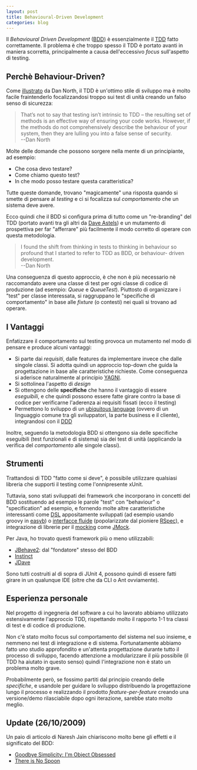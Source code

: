 ```yaml
---
layout: post
title: Behavioural-Driven Development
categories: blog
---
```


Il *Behavioural Driven Development* ([BDD][]) è essenzialmente il [TDD][] fatto correttamente. Il problema è che troppo spesso il TDD è portato avanti in maniera scorretta, principalmente a causa dell'eccessivo *focus* sull'aspetto di testing.

## Perchè Behaviour-Driven?
Come [illustrato][BDDDanNorth] da Dan North, il TDD è un'ottimo stile di sviluppo ma è molto facile fraintenderlo focalizzandosi troppo sui test di unità creando un falso senso di sicurezza:

> That’s not to say that testing isn’t intrinsic to TDD – the resulting set of methods is an effective way of ensuring your code works. However, if the methods do not comprehensively describe the behaviour of your system, then they are lulling you into a false sense of security.<br/>--Dan North

Molte delle domande che possono sorgere nella mente di un principiante, ad esempio:

 - Che cosa devo testare?
 - Come chiamo questo test?
 - In che modo posso testare questa caratteristica?
 
Tutte queste domande, trovano "magicamente" una risposta quando si smette di pensare al *testing* e ci si focalizza sul *comportamento* che un sistema deve avere.

Ecco quindi che il BDD si configura prima di tutto come un "re-branding" del TDD (portato avanti tra gli altri da [Dave Astels][introBDD]) e un mutamento di prospettiva per far "afferrare" più facilmente il modo corretto di operare con questa metodologia.

> I found the shift from thinking in tests to thinking in behaviour so profound that I started to refer to TDD as BDD, or behaviour- driven development.<br/>--Dan North

Una conseguenza di questo approccio, è che non è più necessario nè raccomandato avere una classe di test per ogni classe di codice di produzione (ad esempio: *Queue* e *QueueTest*). Piuttosto di organizzare i "test" per classe interessata, si raggruppano le "specifiche di comportamento" in base alle *fixture* (o contesti) nei quali si trovano ad operare.

## I Vantaggi
Enfatizzare il comportamento sul testing provoca un mutamento nel modo di pensare e produce alcuni vantaggi:

 - Si parte dai *requisiti*, dalle features da implementare invece che dalle singole classi. Si adotta quindi un approccio top-down che guida la progettazione in base alle caratteristiche richieste. Come conseguenza si aderisce naturalmente al principio [YAGNI][].
 - Si sottolinea l'aspetto di *design*
 - Si ottengono delle **specifiche** che hanno il vantaggio di essere *eseguibili*, e che quindi possono essere fatte girare contro la base di codice per verificarne l'aderenza ai requisiti fissati (ecco il testing)
 - Permettono lo sviluppo di un [ubiquitous language][ubiqLanguage] (ovvero di un linguaggio comune tra gli sviluppatori, la parte business e il cliente), integrandosi con il [DDD][]

Inoltre, seguendo la metodologia BDD si ottengono sia delle specifiche eseguibili (test funzionali e di sistema) sia dei test di unità (applicando la verifica del *comportamento* alle singole classi).

## Strumenti
Trattandosi di TDD "fatto come si deve", è possibile utilizzare qualsiasi libreria che supporti il testing come l'onnipresente xUnit. 

Tuttavia, sono stati sviluppati dei framework che incorporano in concetti del BDD sostituendo ad esempio le parole "test" con "behaviour" o "specification" ad esempio, e fornendo molte altre caratteristiche interessanti come [DSL](https://en.wikipedia.org/wiki/Domain-specific_language) appositamente sviluppati (ad esempio usando groovy in [easyb](https://www.easyb.org/)) o [interfacce fluide](https://martinfowler.com/bliki/FluentInterface.html) (popolarizzate dal pioniere [RSpec](https://rspec.info/)), e integrazione di librerie per il [mocking](https://en.wikipedia.org/wiki/Mock_object) come [JMock](https://www.jmock.org/).

Per Java, ho trovato questi framework più o meno utilizzabili:

 - [JBehave2](https://jbehave.org/): dal "fondatore" stesso del BDD
 - [Instinct](https://code.google.com/p/instinct/)
 - [JDave](https://www.jdave.org/)

Sono tutti costruiti al di sopra di JUnit 4, possono quindi di essere fatti girare in un qualunque IDE (oltre che da CLI o Ant ovviamente).

## Esperienza personale
Nel progetto di ingegneria del software a cui ho lavorato abbiamo utilizzato estensivamente l'approccio TDD, rispettando molto il rapporto 1-1 tra classi di test e di codice di produzione.

Non c'è stato molto focus sul comportamento del sistema nel suo insieme, e nemmeno nei test di integrazione e di sistema. Fortunatamente abbiamo fatto uno studio approfondito e un'attenta progettazione durante tutto il processo di sviluppo, facendo attenzione a modularizzare il più possibile (il TDD ha aiutato in questo senso) quindi l'integrazione non è stato un problema molto grave.

Probabilmente però, se fossimo partiti dal principio creando delle *specifiche*, e usandole per guidare lo sviluppo distribuendo la progettazione lungo il processo e realizzando il prodotto *feature-per-feature* creando una versione/demo rilasciabile dopo ogni iterazione, sarebbe stato molto meglio.

## Update (26/10/2009)
Un paio di articolo di Naresh Jain chiariscono molto bene gli effetti e il significato del BDD:

 - [Goodbye Simplicity: I'm Object Obsessed](https://blogs.agilefaqs.com/2009/10/26/goodbye-simplicity-im-object-obsessed/)
 - [There is No Spoon](https://blogs.agilefaqs.com/2009/06/15/there-is-no-spoon-objects/)

[Bdd]: https://en.wikipedia.org/wiki/Behavior_Driven_Development "Behaviour Driven Development"
[TDD]: https://en.wikipedia.org/wiki/Test_Driven_Development "Test Driven Development"
[BDDDanNorth]: https://dannorth.net/introducing-bdd "Introducing BDD"
[introBDD]: https://blog.daveastels.com/files/BDD_Intro.pdf "BDD Intro"
[YAGNI]: https://en.wikipedia.org/wiki/You_Ain%27t_Gonna_Need_It "You Aren't Gonna Need It" 
[ubiqLanguage]: https://www.c2.com/cgi/wiki?UbiquitousLanguage "Ubiquitous Language"
[DDD]: https://en.wikipedia.org/wiki/Domain-driven_design "Domain Driven Design"
